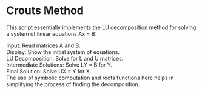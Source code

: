 # Crouts Method
This script essentially implements the LU decomposition method for solving a system of linear equations Ax = B:

Input: Read matrices A and B. \
Display: Show the initial system of equations. \
LU Decomposition: Solve for L and U matrices. \
Intermediate Solutions: Solve LY = B for Y. \
Final Solution: Solve UX = Y for X. \
The use of symbolic computation and roots functions here helps in simplifying the process of finding the decomposition.

